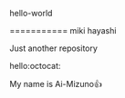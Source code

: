 hello-world

===========
miki hayashi

Just another repository

hello:octocat:

My name is Ai-Mizuno:+1:
